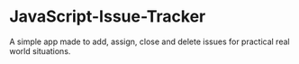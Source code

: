 # JavaScript-Issue-Tracker
A simple app made to add, assign, close and delete issues for practical real world situations.
